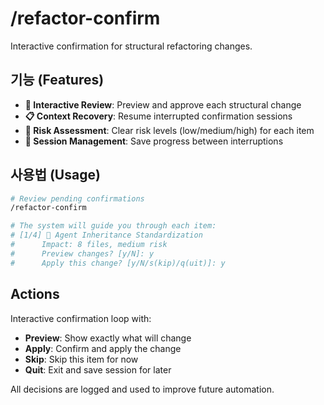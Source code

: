 # /refactor-confirm

Interactive confirmation for structural refactoring changes.

## 기능 (Features)

- **🔶 Interactive Review**: Preview and approve each structural change
- **📋 Context Recovery**: Resume interrupted confirmation sessions
- **🎯 Risk Assessment**: Clear risk levels (low/medium/high) for each item
- **🔄 Session Management**: Save progress between interruptions

## 사용법 (Usage)

```bash
# Review pending confirmations
/refactor-confirm

# The system will guide you through each item:
# [1/4] 🔧 Agent Inheritance Standardization
#      Impact: 8 files, medium risk
#      Preview changes? [y/N]: y
#      Apply this change? [y/N/s(kip)/q(uit)]: y
```

## Actions

Interactive confirmation loop with:

- **Preview**: Show exactly what will change
- **Apply**: Confirm and apply the change
- **Skip**: Skip this item for now
- **Quit**: Exit and save session for later

All decisions are logged and used to improve future automation.
